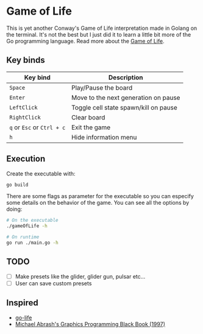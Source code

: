 # Game of Life

This is yet another Conway's Game of Life interpretation made in Golang on the terminal.
It's not the best but I just did it to learn a little bit more of the Go programming
language. Read more about the [Game of Life](https://en.wikipedia.org/wiki/Conway's_Game_of_Life).

## Key binds

   |          Key bind          |         Description                  |
   | -------------------------- | ------------------------------------ |
   | `Space`                    | Play/Pause the board                 |
   | `Enter`                    | Move to the next generation on pause |
   | `LeftClick`                | Toggle cell state spawn/kill on pause|
   | `RightClick`               | Clear board                          |
   | `q` or `Esc` or `Ctrl + c` | Exit the game                        |
   | `h`                        | Hide information menu                |

## Execution
Create the executable with:
```bash
go build
```
There are some flags as parameter for the executable so you can especify some details on
the behavior of the game. You can see all the options by doing:
```bash
# On the executable
./gameOfLife -h

# On runtime
go run ./main.go -h
```

## TODO
- [ ] Make presets like the glider, glider gun, pulsar etc...
- [ ] User can save custom presets

## Inspired
- [go-life](https://github.com/sachaos/go-life)
- [Michael Abrash's Graphics Programming Black Book (1997)](http://www.jagregory.com/abrash-black-book/)
